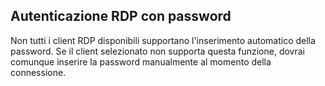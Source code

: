## Autenticazione RDP con password

Non tutti i client RDP disponibili supportano l'inserimento automatico della password. Se il client selezionato non supporta questa funzione, dovrai comunque inserire la password manualmente al momento della connessione.